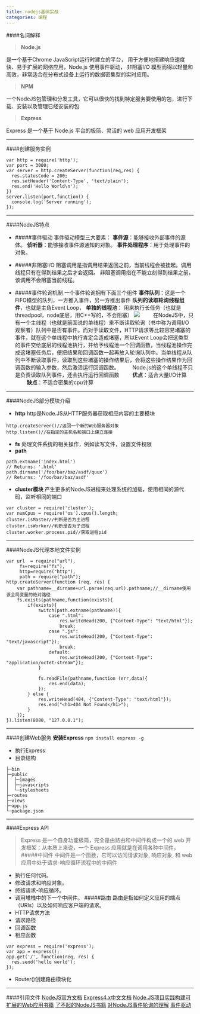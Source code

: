 ```yaml
---
title: nodejs基础实战
categories: 编程
---
```


####名词解释
> **Node.js**

是一个基于Chrome JavaScript运行时建立的平台， 用于方便地搭建响应速度快、易于扩展的网络应用，Node.js 使用事件驱动， 非阻塞I/O 模型而得以轻量和高效，非常适合在分布式设备上运行的数据密集型的实时应用。

> **NPM**

一个NodeJS包管理和分发工具，它可以很快的找到特定服务要使用的包，进行下载、安装以及管理已经安装的包
> **Express**

Express 是一个基于 Node.js 平台的极简、灵活的 web 应用开发框架

----------
####创建服务实例
```
var http = require('http');
var port = 3000;
var server = http.createServer(function(req,res) {
  res.statusCode = 200;
  res.setHeader('Content-Type', 'text/plain');
  res.end('Hello World\n');
})
server.listen(port,function() {
  console.log('Server running');
});
```
------------
####NodeJS特点
* #####事件驱动
事件驱动模型三大要素：
**事件源**：能够接收外部事件的源体。
**侦听器**：能够接收事件源通知的对象。
**事件处理程序**：用于处理事件的对象。

* #####非阻塞I/O
阻塞调用是指调用结果返回之前，当前线程会被挂起。调用线程只有在得到结果之后才会返回。
非阻塞调用指在不能立刻得到结果之前，该调用不会阻塞当前线程。

* #####事件轮询机制
一个事件轮询拥有下面三个组件
**事件队列**：这是一个FIFO模型的队列，一方推入事件，另一方推出事件
**队列的读取轮询线程组件**，也就是主角Event Loop，
**单独的线程池**： 用来执行长任务（也就是threadpool，node底层，用C++写的，不会阻塞）
![](http://n.sinaimg.cn/mobileh5/01345b8f/20170214/96ea1c33gy1fcl7bdc7pxj20f807k745.jpg)
&nbsp;&nbsp;&nbsp;&nbsp;&nbsp;&nbsp;&nbsp;&nbsp;在NodeJS中，只有一个主线程（也就是前面说的单线程）来不断读取轮询（书中称为调用I/O观察者）队列中是否有事件。而对于读取文件，HTTP请求等比较容易堵塞的事件，就在这个单线程中执行肯定会造成堵塞，所以Event Loop会把这类型的事件交给底层的线程池执行，并给予线程池一个回调函数，当线程池操作完成这堵塞任务后，便把结果和回调函数一起再放入轮询队列中。当单线程从队列中不断读取事件，读取到这些堵塞的操作结果后，会将这些操作结果作为回调函数的输入参数，然后激活运行回调函数。
&nbsp;&nbsp;&nbsp;&nbsp;&nbsp;&nbsp;&nbsp;&nbsp;Node.js的这个单线程不只是负责读取队列事件，还会执行运行回调函数
&nbsp;&nbsp;&nbsp;&nbsp;&nbsp;&nbsp;&nbsp;&nbsp;**优点**：适合大量I/O计算
&nbsp;&nbsp;&nbsp;&nbsp;&nbsp;&nbsp;&nbsp;&nbsp;**缺点**：不适合密集的cpu计算


----------

####NodeJS部分模块介绍
* **http**    http是Node.JS从HTTP服务器获取相应内容的主要模块
```
http.createServer()//返回一个新的Web服务器对象
http.listen()//在指定的主机名和端口上建立连接
```
* **fs** 处理文件系统的相关操作，例如读写文件，设置文件权限
*  **path**
```
path.extname('index.html')
// Returns: '.html'
path.dirname('/foo/bar/baz/asdf/quux')
// Returns: '/foo/bar/baz/asdf'
```
* **cluster模块**
产生更多的NodeJS进程来处理系统的加载，使用相同的源代码，监听相同的端口
```
var cluster = require('cluster');
var numCpus = require('os').cpus().length;
cluster.isMaster//判断是否为主进程
cluster.isWorker//判断是否为子进程
cluster.worker.process.pid//获取进程pid
```
----------
####NodeJS代理本地文件实例
```
var url  = require("url"),
     fs=require("fs"),
     http=require("http"),
     path = require("path");
http.createServer(function (req, res) {
    var pathname=__dirname+url.parse(req.url).pathname;//__dirname使用该全局变量的绝对路径
    fs.exists(pathname,function(exists){
        if(exists){
            switch(path.extname(pathname)){
                case ".html":
                    res.writeHead(200, {"Content-Type": "text/html"});
                    break;
                case ".js":
                    res.writeHead(200, {"Content-Type": "text/javascript"});
                    break;
                default:
                    res.writeHead(200, {"Content-Type": "application/octet-stream"});
            }

            fs.readFile(pathname,function (err,data){
                res.end(data);
            });
        } else {
            res.writeHead(404, {"Content-Type": "text/html"});
            res.end("<h1>404 Not Found</h1>");
        }
    });
}).listen(8080, "127.0.0.1");
```
----------
####创建Web服务
**安装Express** `npm install express -g`
* 执行Express
* 目录结构
```
├─bin
├─public
│  ├─images
│  ├─javascripts
│  └─stylesheets
├─routes
├─views
├─app.js
└─package.json

```
----------
####Express API
>Express 是一个自身功能极简，完全是由路由和中间件构成一个的 web 开发框架：从本质上来说，一个 Express 应用就是在调用各种中间件。
#####中间件
中间件是一个函数，它可以访问请求对象, 响应对象, 和 web 应用中处于请求-响应循环流程中的中间件
* 执行任何代码。
* 修改请求和响应对象。
* 终结请求-响应循环。
* 调用堆栈中的下一个中间件。
#####路由
路由是指如何定义应用的端点（URIs）以及如何响应客户端的请求。
*  HTTP请求方法
*  请求路径
*  回调函数
*  相应函数
```
var express = require('express');
var app = express();
app.get('/', function(req, res) {
  res.send('hello world');
});
```
* Router()创建路由模块化

----------
####引用文件
[NodeJS官方文档](https://nodejs.org/dist/latest-v6.x/docs/api/)
[Express4.x中文文档](http://www.expressjs.com.cn/4x/api.html)
[Node.JS项目实践构建可扩展的Web应用书籍]()
[了不起的NodeJS书籍]()
[对NodeJS事件轮询的理解](http://www.cnblogs.com/gaoxianlyx/p/6385557.html)
[事件驱动](http://baike.sogou.com/v8448313.htm?fromTitle=%E4%BA%8B%E4%BB%B6%E9%A9%B1%E5%8A%A8)


